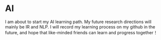 # AI
I am about to start my AI learning path. My future research directions will mainly be IR and NLP. I will record my learning process on my github in the future, and hope that like-minded friends can learn and progress together！
